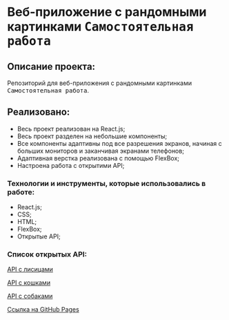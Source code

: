 # Веб-приложение с рандомными картинками <kbd>Самостоятельная работа</kbd>

## Описание проекта:
Репозиторий для веб-приложения с рандомными картинками <kbd>Самостоятельная работа</kbd>.

## Реализовано: 
  * Весь проект реализован на React.js;
  * Весь проект разделен на небольшие компоненты;
  * Все компоненты адаптивны под все разрешения экранов, начиная с больших мониторов и заканчивая экранами телефонов;
  * Адаптивная верстка реализована с помощью FlexBox;
  * Настроена работа с открытими API;

### Технологии и инструменты, которые использовались в работе:  
  * React.js;
  * CSS;
  * HTML;
  * FlexBox;
  * Открытые API;

### Список открытых API: 
[API с лисицами](https://randomfox.ca)

[API с кошками](https://cataas.com/#/)

[API с собаками](https://random.dog)



[Ссылка на GitHub Pages](https://diploma.easyjet.nomoredomains.work)